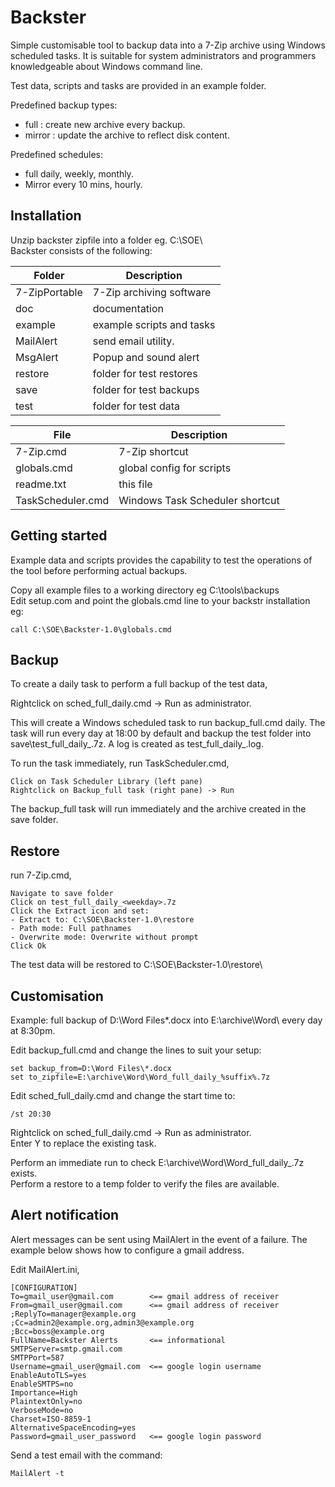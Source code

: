 # Backster
Simple customisable tool to backup data into a 7-Zip archive using Windows scheduled tasks.
It is suitable for system administrators and programmers knowledgeable about Windows command line.

Test data, scripts and tasks are provided in an example folder.

Predefined backup types:

- full  :  create new archive every backup.  
- mirror :  update the archive to reflect disk content.  

Predefined schedules:  
- full daily, weekly, monthly.  
- Mirror every 10 mins, hourly.  

Installation
------------
Unzip backster zipfile into a folder eg. C:\SOE\  
Backster consists of the following:  

|Folder           | Description             |
|-----------------|-------------------------|
|7-ZipPortable    |7-Zip archiving software |
|doc              |documentation            |
|example          |example scripts and tasks|
|MailAlert        |send email utility.      |
|MsgAlert         |Popup and sound alert    |
|restore          |folder for test restores |
|save             |folder for test backups  |
|test             |folder for test data     |

|File             | Description             |
|-----------------|-------------------------|
|7-Zip.cmd        |  7-Zip shortcut         |
|globals.cmd      |  global config for scripts|
|readme.txt       |  this file                |
|TaskScheduler.cmd|  Windows Task Scheduler shortcut|

Getting started
---------------
Example data and scripts provides the capability to test 
the operations of the tool before performing actual backups.

Copy all example files to a working directory eg C:\tools\backups  
Edit setup.com and point the globals.cmd line to your backstr installation eg:

    call C:\SOE\Backster-1.0\globals.cmd

Backup
------
To create a daily task to perform a full backup of the test data,  

  Rightclick on sched_full_daily.cmd -> Run as administrator.

This will create a Windows scheduled task to run backup_full.cmd daily.
The task will run every day at 18:00 by default and backup the
test folder into save\test_full_daily_<weekday>.7z.
A log is created as test_full_daily_<weekday>.log.

To run the task immediately, run TaskScheduler.cmd,

    Click on Task Scheduler Library (left pane)  
    Rightclick on Backup_full task (right pane) -> Run

The backup_full task will run immediately and the archive created in the save folder.

Restore
-------
run 7-Zip.cmd,

    Navigate to save folder  
    Click on test_full_daily_<weekday>.7z  
    Click the Extract icon and set:  
    - Extract to: C:\SOE\Backster-1.0\restore  
    - Path mode: Full pathnames  
    - Overwrite mode: Overwrite without prompt  
    Click Ok

The test data will be restored to C:\SOE\Backster-1.0\restore\

Customisation
-------------
Example: full backup of D:\Word Files\*.docx into E:\archive\Word\ every day at 8:30pm.

Edit backup_full.cmd and change the lines to suit your setup:

    set backup_from=D:\Word Files\*.docx  
    set to_zipfile=E:\archive\Word\Word_full_daily_%suffix%.7z

Edit sched_full_daily.cmd and change the start time to:

    /st 20:30

Rightclick on sched_full_daily.cmd -> Run as administrator.  
Enter Y to replace the existing task.

Perform an immediate run to check E:\archive\Word\Word_full_daily_<weekday>.7z exists.  
Perform a restore to a temp folder to verify the files are available.

Alert notification
------------------
Alert messages can be sent using MailAlert in the event of a failure. The example below shows how to
configure a gmail address.

Edit MailAlert.ini,

    [CONFIGURATION]  
    To=gmail_user@gmail.com        <== gmail address of receiver  
    From=gmail_user@gmail.com      <== gmail address of receiver  
    ;ReplyTo=manager@example.org  
    ;Cc=admin2@example.org,admin3@example.org  
    ;Bcc=boss@example.org  
    FullName=Backster Alerts       <== informational  
    SMTPServer=smtp.gmail.com  
    SMTPPort=587  
    Username=gmail_user@gmail.com  <== google login username  
    EnableAutoTLS=yes  
    EnableSMTPS=no  
    Importance=High  
    PlaintextOnly=no  
    VerboseMode=no  
    Charset=ISO-8859-1  
    AlternativeSpaceEncoding=yes  
    Password=gmail_user_password   <== google login password

Send a test email with the command:

    MailAlert -t

